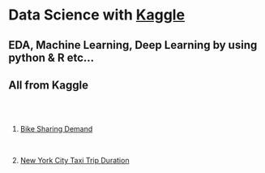 # Data Science with [Kaggle](https://www.kaggle.com/)

## EDA, Machine Learning, Deep Learning by using python & R etc...
## All from Kaggle
<br>
<br>

1. [Bike Sharing Demand](https://github.com/todagi/DataScience_with_Kaggle/tree/master/Bike%20Sharing%20Demand)
<br>

2. [New York City Taxi Trip Duration](https://github.com/todagi/DataScience_with_Kaggle/tree/master/New%20York%20City%20Taxi%20Trip%20Duration)
